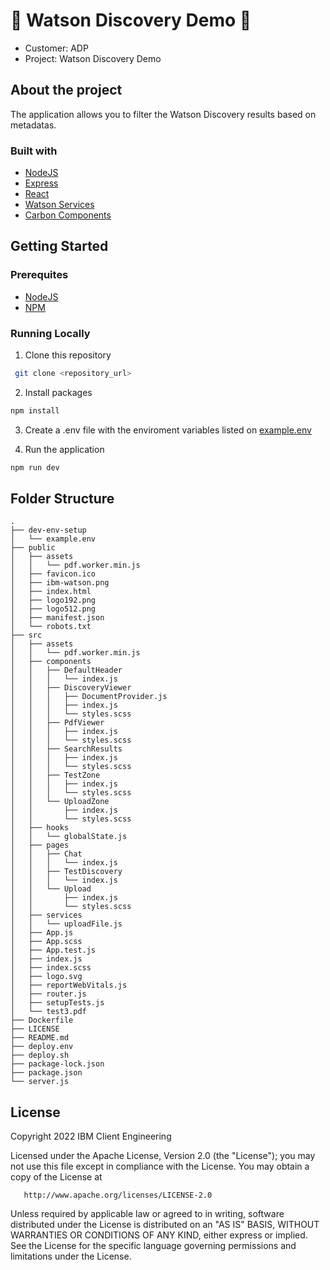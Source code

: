 # 🔎 Watson Discovery Demo 🔎

- Customer: ADP
- Project: Watson Discovery Demo

## About the project

The application allows you to filter the Watson Discovery results based on metadatas.

### Built with

- [NodeJS](https://nodejs.org/)
- [Express](https://expressjs.com/)
- [React](https://reactjs.org)
- [Watson Services](https://cloud.ibm.com/developer/watson/documentation)
- [Carbon Components](https://react.carbondesignsystem.com/)

## Getting Started

### Prerequites

- [NodeJS](https://nodejs.org/)
- [NPM](https://www.npmjs.com/)

### Running Locally

1. Clone this repository

```sh
 git clone <repository_url>
```

2. Install packages

```sh
npm install
```

3. Create a .env file with the enviroment variables listed on [example.env](/dev-env-setup/example.env)

4. Run the application

```sh
npm run dev
```

## Folder Structure

```
.
├── dev-env-setup
│   └── example.env
├── public
│   ├── assets
│   │   └── pdf.worker.min.js
│   ├── favicon.ico
│   ├── ibm-watson.png
│   ├── index.html
│   ├── logo192.png
│   ├── logo512.png
│   ├── manifest.json
│   └── robots.txt
├── src
│   ├── assets
│   │   └── pdf.worker.min.js
│   ├── components
│   │   ├── DefaultHeader
│   │   │   └── index.js
│   │   ├── DiscoveryViewer
│   │   │   ├── DocumentProvider.js
│   │   │   ├── index.js
│   │   │   └── styles.scss
│   │   ├── PdfViewer
│   │   │   ├── index.js
│   │   │   └── styles.scss
│   │   ├── SearchResults
│   │   │   ├── index.js
│   │   │   └── styles.scss
│   │   ├── TestZone
│   │   │   ├── index.js
│   │   │   └── styles.scss
│   │   └── UploadZone
│   │       ├── index.js
│   │       └── styles.scss
│   ├── hooks
│   │   └── globalState.js
│   ├── pages
│   │   ├── Chat
│   │   │   └── index.js
│   │   ├── TestDiscovery
│   │   │   └── index.js
│   │   └── Upload
│   │       ├── index.js
│   │       └── styles.scss
│   ├── services
│   │   └── uploadFile.js
│   ├── App.js
│   ├── App.scss
│   ├── App.test.js
│   ├── index.js
│   ├── index.scss
│   ├── logo.svg
│   ├── reportWebVitals.js
│   ├── router.js
│   ├── setupTests.js
│   └── test3.pdf
├── Dockerfile
├── LICENSE
├── README.md
├── deploy.env
├── deploy.sh
├── package-lock.json
├── package.json
└── server.js

```

## License

Copyright 2022 IBM Client Engineering

Licensed under the Apache License, Version 2.0 (the "License");
you may not use this file except in compliance with the License.
You may obtain a copy of the License at

       http://www.apache.org/licenses/LICENSE-2.0

Unless required by applicable law or agreed to in writing, software
distributed under the License is distributed on an "AS IS" BASIS,
WITHOUT WARRANTIES OR CONDITIONS OF ANY KIND, either express or implied.
See the License for the specific language governing permissions and
limitations under the License.
